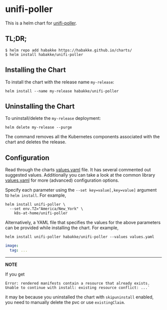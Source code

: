 # unifi-poller

This is a helm chart for [unifi-poller](https://github.com/unifi-poller/unifi-poller).

## TL;DR;

```shell
$ helm repo add habakke https://habakke.github.io/charts/
$ helm install habakke/unifi-poller
```

## Installing the Chart

To install the chart with the release name `my-release`:

```console
helm install --name my-release habakke/unifi-poller
```

## Uninstalling the Chart

To uninstall/delete the `my-release` deployment:

```console
helm delete my-release --purge
```

The command removes all the Kubernetes components associated with the chart and deletes the release.

## Configuration
Read through the charts [values.yaml](https://github.com/habakke/charts/blob/master/charts/unifi-poller/values.yaml)
file. It has several commented out suggested values.
Additionally you can take a look at the common library [values.yaml](https://github.com/habakke/charts/blob/master/charts/common/values.yaml) for more (advanced) configuration options.

Specify each parameter using the `--set key=value[,key=value]` argument to `helm install`. For example,
```console
helm install unifi-poller \
  --set env.TZ="America/New_York" \
    k8s-at-home/unifi-poller
```
Alternatively, a YAML file that specifies the values for the above parameters can be provided while installing the
chart. For example,
```console
helm install unifi-poller habakke/unifi-poller --values values.yaml 
```

```yaml
image:
  tag: ...
```

---
**NOTE**

If you get
```console
Error: rendered manifests contain a resource that already exists. Unable to continue with install: existing resource conflict: ...`
```
it may be because you uninstalled the chart with `skipuninstall` enabled, you need to manually delete the pvc or use `existingClaim`.
